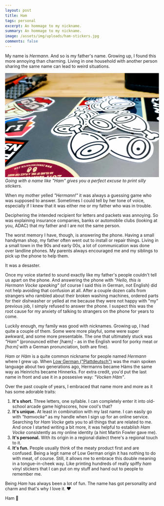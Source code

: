 ```yaml
---
layout: post
title: Ham
tags: personal
excerpt: An hommage to my nickname.
summary: An hommage to my nickname.
image: /assets/img/uploads/ham-stickers.jpg
comments: false
---
```


My name is _Hermann_. And so is my father's name. Growing up, I found this more annoying than charming. Living in one household with another person sharing the same name can lead to weird situations.

![Ham stickers](/assets/img/uploads/ham-stickers.jpg)
_Going with a name like "Ham" gives you a perfect excuse to print silly stickers._

When my mother yelled _"Hermann!"_ it was always a guessing game who was supposed to answer. Sometimes I could tell by her tone of voice, especially if I knew that it was either me or my father who was in trouble.

Deciphering the intended recipient for letters and packets was annoying. So was explaining insurance companies, banks or automobile clubs (looking at you, ADAC) that my father and I are not the same person.

The worst memory I have, though, is answering the phone. Having a small handyman shop, my father often went out to install or repair things. Living in a small town in the 90s and early 00s, a lot of communication was done over landline phones. My parents always encouraged me and my siblings to pick up the phone to help them. 

It was a desaster.

Once my voice started to sound exactly like my father's people couldn't tell us apart on the phone. And answering the phone with _"Hello, this is Hermann Vocke speaking"_ (of course I said this in German, not English) did not help avoiding that confusion at all. After a couple dozen calls from strangers who rambled about their broken washing machines, ordered parts for their dishwasher or yelled at me because they were not happy with "my" previous job, I simply refused to answer the phone. I suspect this was the root cause for my anxiety of talking to strangers on the phone for years to come.

Luckily enough, my family was good with nicknames. Growing up, I had quite a couple of them. Some were more playful, some were super awkward, and some more presentable. The one that ultimately stuck was _"Ham"_ (pronounced either _[hæm]_ - as in the English word for porky meat or _[ha:m]_ with a German pronunciation, both are fine).

_Ham_ or _Häm_ is a quite common nickname for people named _Hermann_ where I grew up. When [Low German ("Plattdeutsch")](https://en.wikipedia.org/wiki/Low_German) was the main spoken language about two generations ago, Hermanns became Häms the same way as Heinrichs became Hinnerks. For extra credit, you'd put the last name in front and use it in a possesive way: _"Vocken Häm"_.

Over the past couple of years, I embraced that name more and more as it has some adorable traits:

1. **It's short.** Three letters, one syllable. I can completely enter it into old-school arcade game highscores, how cool's that?
2. **It's unique.** At least in combination with my last name. I can easily go with _"hamvocke"_ as my handle when I sign up for an online service. Searching for _Ham Vocke_ gets you to all things that are related to me. And once I started writing a bit more, it was helpful to establish _Ham Vocke_ consistently as my online identity (a hint Martin Fowler gave me).
3. **It's personal.** With its origin in a regional dialect there's a regional touch to it.
4. **It's fun.** People usually think of the meaty product first and are confused. Being a legit name of Low German origin it has nothing to do with meat, of course. Still, it allows me to embrace this double meaning in a tongue-in-cheek way. Like printing hundreds of really spiffy _ham_ vinyl stickers that I can put on my stuff and hand out to people to remember me.

Being _Ham_ has always been a lot of fun. The name has got personality and charm and that's why I love it. ♥️

Ham 🍖
